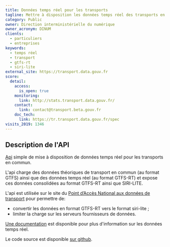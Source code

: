 ```yaml
---
title: Données temps réel pour les transports
tagline: Mettre à disposition les données temps réel des transports en commun
category: Public
owner: Direction interministérielle du numérique
owner_acronym: DINUM
clients:
  - particuliers
  - entreprises
keywords:
  - temps réel
  - transport
  - gtfs-rt
  - siri-lite
external_site: https://transport.data.gouv.fr
score:
  detail:
    access:
      is_open: true
    monitoring:
      link: http://stats.transport.data.gouv.fr/
    contact:
      link: contact@transport.beta.gouv.fr
    doc_tech:
      link: https://tr.transport.data.gouv.fr/spec
visits_2019: 1346
---
```


## Description de l'API

[Api](http://tr.transport.data.gouv.fr/) simple de mise à disposition de données temps réel pour les transports en commun.

L'api charge des données théoriques de transport en commun (au format GTFS) ainsi que des données temps réel (au format GTFS-RT) et expose ces données consolidées au format GTFS-RT ainsi que SIRI-LITE.

L'api est utilisée sur le site du [Point d’Accès National aux données de transport](https://transport.data.gouv.fr/) pour permettre de:

- convertir les données en format GTFS-RT vers le format siri-lite ;
- limiter la charge sur les serveurs fournisseurs de données.

[Une documentation](https://doc.transport.data.gouv.fr/producteurs/temps-reel-des-transports-en-commun) est disponible pour plus d'information sur les données temps réel.

Le code source est disponible [sur github](https://github.com/etalab/transpo-rt).
